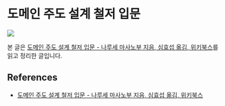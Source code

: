 # 도메인 주도 설계 철저 입문

![](http://image.kyobobook.co.kr/images/book/xlarge/246/x9791158392246.jpg)

본 글은 [도메인 주도 설계 철저 입문 - 나루세 마사노부 지음, 심효섭 옮김, 위키북스](http://www.kyobobook.co.kr/product/detailViewKor.laf?ejkGb=KOR&mallGb=KOR&barcode=9791158392246&orderClick=LEa&Kc=)를 읽고 정리한 글입니다.

## References

* [도메인 주도 설계 철저 입문 - 나루세 마사노부 지음, 심효섭 옮김, 위키북스](http://www.kyobobook.co.kr/product/detailViewKor.laf?ejkGb=KOR&mallGb=KOR&barcode=9791158392246&orderClick=LEa&Kc=)